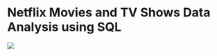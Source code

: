 # Netflix Movies and TV Shows Data Analysis using SQL
![](https://github.com/najirh/netflix_sql_project/blob/main/logo.png)
